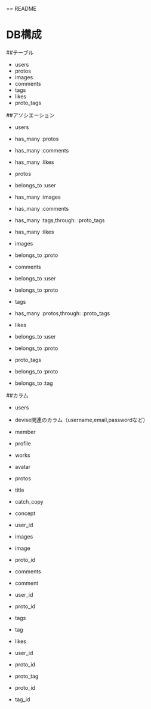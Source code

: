 == README

# DB構成

##テーブル
- users
- protos
- images
- comments
- tags
- likes
- proto_tags

##アソシエーション
- users
 - has_many :protos
 - has_many :comments
 - has_many :likes

- protos
 - belongs_to :user
 - has_many :images
 - has_many :comments
 - has_many :tags,through: :proto_tags
 - has_many :likes

- images
 - belongs_to :proto

- comments
 - belongs_to :user
 - belongs_to :proto

- tags
 - has_many :protos,through: :proto_tags

- likes
 - belongs_to :user
 - belongs_to :proto

- proto_tags
 - belongs_to :proto
 - belongs_to :tag

##カラム

- users
 - devise関連のカラム（username,email,passwordなど）
 - member
 - profile
 - works
 - avatar

- protos
 - title
 - catch_copy
 - concept
 - user_id

- images
 - image
 - proto_id

- comments
 - comment
 - user_id
 - proto_id

- tags
 - tag

- likes
 - user_id
 - proto_id

- proto_tag
 - proto_id
 - tag_id